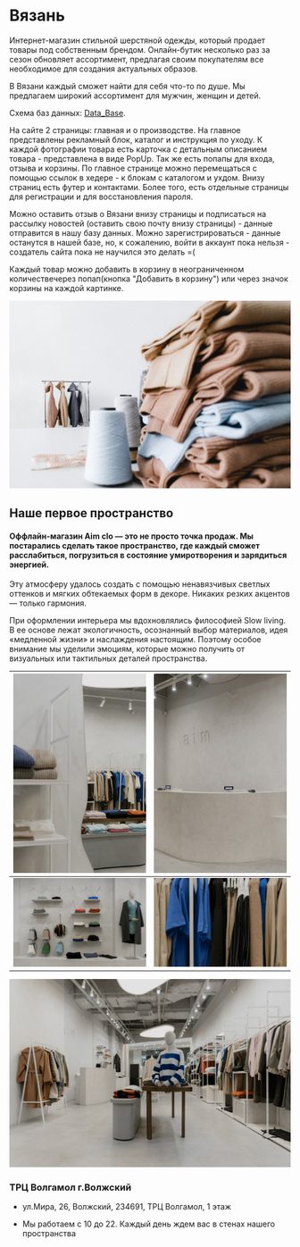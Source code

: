 # Вязань

Интернет-магазин стильной шерстяной одежды, который продает товары под собственным брендом. 
Онлайн-бутик несколько раз за сезон обновляет ассортимент, предлагая своим 
покупателям все необходимое для создания актуальных образов. 

В Вязани каждый сможет найти для себя что-то по душе. Мы предлагаем широкий ассортимент для мужчин, женщин и детей.

Схема баз данных: [Data_Base](https://dbdiagram.io/d/64469a1d6b319470511b1f85).

На сайте 2 страницы: главная и о производстве. На главное представлены рекламный блок,
каталог и инструкция по уходу. К каждой фотографии товара есть карточка с детальным описанием товара - представлена в виде PopUp. 
Так же есть попапы для входа, отзыва и корзины. По главное странице можно перемещаться с помощью ссылок в хедере - к блокам с каталогом и ухдом. Внизу страниц есть футер и контактами.
Более того, есть отдельные страницы для регистрации и для восстановления пароля.

Можно оставить отзыв о Вязани внизу страницы и подписаться на рассылку новостей (оставить свою почту внизу страницы) - данные отправится в нашу базу данных.
Можно зарегистрироваться - данные останутся в нашей базе, но, к сожалению, войти в аккаунт пока нельзя - создатель сайта пока не научился это делать =(

Каждый товар можно добавить в корзину в неограниченном количествечерез попап(кнопка "Добавить в корзину") или через значок корзины на каждой картинке.

![vyazan](pools/static/pools/img/Group_1.png)


## Наше первое пространство

#### Оффлайн-магазин Aim clo — это не просто точка продаж. Мы постарались сделать такое пространство, где каждый сможет расслабиться, погрузиться в состояние умиротворения и зарядиться энергией.

Эту атмосферу удалось создать с помощью ненавязчивых светлых оттенков и мягких обтекаемых форм в декоре. Никаких резких акцентов — только гармония.
	
При оформлении интерьера мы вдохновлялись философией Slow living. В ее основе лежат экологичность, осознанный выбор материалов, идея «медленной жизни» и наслаждения настоящим. Поэтому особое внимание мы уделили эмоциям, которые можно получить от визуальных или тактильных деталей пространства.


| ![vyazan](pools/static/pools/img/item6.jpg) | ![vyazan](pools/static/pools/img/item7.jpg) |
|-----------------------------------------------|-----------------------------------------------|
| ![vyazan](pools/static/pools/img/item8.jpg) | ![vyazan](pools/static/pools/img/item4.jpg) |

![vyazan](pools/static/pools/img/12345.jpg)
### ТРЦ Волгамол г.Волжский

- ул.Мира, 26, Волжский, 234691,
ТРЦ Волгамол,
1 этаж


- Мы работаем с 10 до 22.
Каждый день ждем вас в стенах нашего пространства
